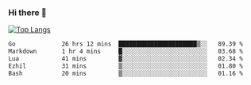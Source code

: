 ### Hi there 👋

<!--
**3Xpl0it3r/3Xpl0it3r** is a ✨ _special_ ✨ repository because its `README.md` (this file) appears on your GitHub profile.

Here are some ideas to get you started:

- 🔭 I’m currently working on ...
- 🌱 I’m currently learning ...
- 👯 I’m looking to collaborate on ...
- 🤔 I’m looking for help with ...
- 💬 Ask me about ...
- 📫 How to reach me: ...
- 😄 Pronouns: ...
- ⚡ Fun fact: ...
-->


[![Top Langs](https://github-readme-stats.vercel.app/api/top-langs/?username=3Xpl0it3r&layout=compact)](https://github.com/3Xpl0it3r/3Xpl0it3r)

<!--START_SECTION:waka-->

```txt
Go             26 hrs 12 mins  ██████████████████████▒░░   89.39 %
Markdown       1 hr 4 mins     █░░░░░░░░░░░░░░░░░░░░░░░░   03.68 %
Lua            41 mins         ▓░░░░░░░░░░░░░░░░░░░░░░░░   02.34 %
Ezhil          31 mins         ▒░░░░░░░░░░░░░░░░░░░░░░░░   01.80 %
Bash           20 mins         ▒░░░░░░░░░░░░░░░░░░░░░░░░   01.16 %
```

<!--END_SECTION:waka-->
